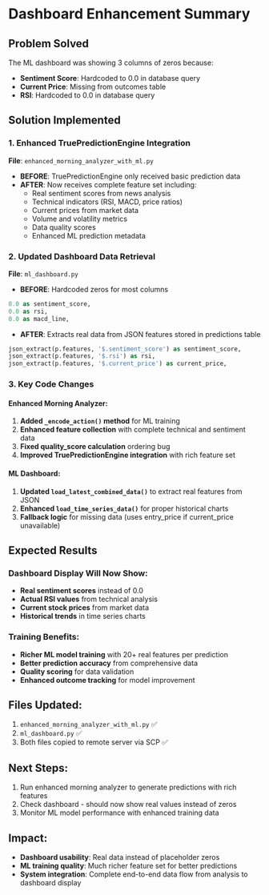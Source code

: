 # Dashboard Enhancement Summary

## Problem Solved
The ML dashboard was showing 3 columns of zeros because:
- **Sentiment Score**: Hardcoded to 0.0 in database query
- **Current Price**: Missing from outcomes table  
- **RSI**: Hardcoded to 0.0 in database query

## Solution Implemented

### 1. Enhanced TruePredictionEngine Integration
**File**: `enhanced_morning_analyzer_with_ml.py`

- **BEFORE**: TruePredictionEngine only received basic prediction data
- **AFTER**: Now receives complete feature set including:
  - Real sentiment scores from news analysis
  - Technical indicators (RSI, MACD, price ratios)
  - Current prices from market data
  - Volume and volatility metrics
  - Data quality scores
  - Enhanced ML prediction metadata

### 2. Updated Dashboard Data Retrieval
**File**: `ml_dashboard.py`

- **BEFORE**: Hardcoded zeros for most columns
```sql
0.0 as sentiment_score,
0.0 as rsi,
0.0 as macd_line,
```

- **AFTER**: Extracts real data from JSON features stored in predictions table
```sql
json_extract(p.features, '$.sentiment_score') as sentiment_score,
json_extract(p.features, '$.rsi') as rsi,
json_extract(p.features, '$.current_price') as current_price,
```

### 3. Key Code Changes

#### Enhanced Morning Analyzer:
1. **Added `_encode_action()` method** for ML training
2. **Enhanced feature collection** with complete technical and sentiment data
3. **Fixed quality_score calculation** ordering bug
4. **Improved TruePredictionEngine integration** with rich feature set

#### ML Dashboard:
1. **Updated `load_latest_combined_data()`** to extract real features from JSON
2. **Enhanced `load_time_series_data()`** for proper historical charts
3. **Fallback logic** for missing data (uses entry_price if current_price unavailable)

## Expected Results

### Dashboard Display Will Now Show:
- **Real sentiment scores** instead of 0.0
- **Actual RSI values** from technical analysis  
- **Current stock prices** from market data
- **Historical trends** in time series charts

### Training Benefits:
- **Richer ML model training** with 20+ real features per prediction
- **Better prediction accuracy** from comprehensive data
- **Quality scoring** for data validation
- **Enhanced outcome tracking** for model improvement

## Files Updated:
1. `enhanced_morning_analyzer_with_ml.py` ✅ 
2. `ml_dashboard.py` ✅
3. Both files copied to remote server via SCP ✅

## Next Steps:
1. Run enhanced morning analyzer to generate predictions with rich features
2. Check dashboard - should now show real values instead of zeros
3. Monitor ML model performance with enhanced training data

## Impact:
- **Dashboard usability**: Real data instead of placeholder zeros
- **ML training quality**: Much richer feature set for better predictions  
- **System integration**: Complete end-to-end data flow from analysis to dashboard display
